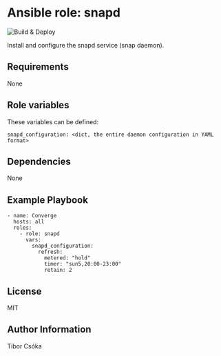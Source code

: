 Ansible role: snapd
=========

![Build & Deploy](https://github.com/Provizanta/ansible-role-snapd/workflows/molecule/badge.svg?branch=master)

Install and configure the snapd service (snap daemon).

Requirements
------------

None

Role variables
--------------

These variables can be defined:

    snapd_configuration: <dict, the entire daemon configuration in YAML format>

Dependencies
------------

None

Example Playbook
----------------

    - name: Converge
      hosts: all
      roles:
        - role: snapd
          vars:
            snapd_configuration:
              refresh:
                metered: "hold"
                timer: "sun5,20:00-23:00"
                retain: 2

License
-------

MIT

Author Information
------------------

Tibor Csóka
